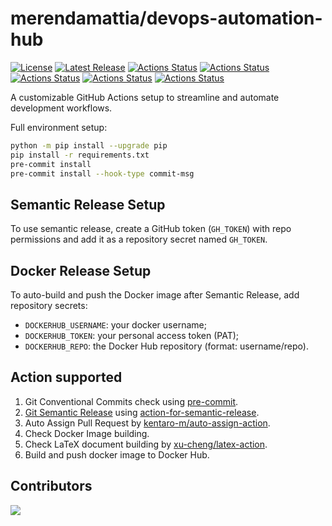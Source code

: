 # merendamattia/devops-automation-hub

[![License](https://img.shields.io/badge/License-Apache%202.0-blue.svg)](https://opensource.org/licenses/Apache-2.0)
[![Latest Release](https://img.shields.io/github/v/release/merendamattia/devops-automation-hub?label=release)](https://github.com/merendamattia/devops-automation-hub/releases)
[![Actions Status](https://github.com/merendamattia/devops-automation-hub/actions/workflows/check-docker-image.yaml/badge.svg)](https://github.com/merendamattia/devops-automation-hub/actions)
[![Actions Status](https://github.com/merendamattia/devops-automation-hub/actions/workflows/check-latex-document.yaml/badge.svg)](https://github.com/merendamattia/devops-automation-hub/actions)
[![Actions Status](https://github.com/merendamattia/devops-automation-hub/actions/workflows/conventional-commits-check.yaml/badge.svg)](https://github.com/merendamattia/devops-automation-hub/actions)
[![Actions Status](https://github.com/merendamattia/devops-automation-hub/actions/workflows/semantic-release.yaml/badge.svg)](https://github.com/merendamattia/devops-automation-hub/actions)
[![Actions Status](https://github.com/merendamattia/devops-automation-hub/actions/workflows/docker-release.yaml/badge.svg)](https://github.com/merendamattia/devops-automation-hub/actions)

A customizable GitHub Actions setup to streamline and automate development workflows.

Full environment setup:
```bash
python -m pip install --upgrade pip
pip install -r requirements.txt
pre-commit install
pre-commit install --hook-type commit-msg
```

## Semantic Release Setup
To use semantic release, create a GitHub token (`GH_TOKEN`) with repo permissions and add it as a repository secret named `GH_TOKEN`.

## Docker Release Setup
To auto-build and push the Docker image after Semantic Release, add repository secrets:
- `DOCKERHUB_USERNAME`: your docker username;
- `DOCKERHUB_TOKEN`: your personal access token (PAT);
- `DOCKERHUB_REPO`: the Docker Hub repository (format: username/repo).

## Action supported
1. Git Conventional Commits check using [pre-commit](https://pre-commit.com/).
2. [Git Semantic Release](https://dev.to/sahanonp/how-to-setup-semantic-release-with-github-actions-31f3) using [action-for-semantic-release](https://github.com/marketplace/actions/action-for-semantic-release).
3. Auto Assign Pull Request by [kentaro-m/auto-assign-action](https://github.com/kentaro-m/auto-assign-action/tree/v2.0.0/).
4. Check Docker Image building.
5. Check LaTeX document building by [xu-cheng/latex-action](https://github.com/xu-cheng/latex-action/tree/v3/).
6. Build and push docker image to Docker Hub.

## Contributors
<a href="https://github.com/merendamattia/devops-automation-hub/graphs/contributors">
  <img src="https://contrib.rocks/image?repo=merendamattia/devops-automation-hub" />
</a>
